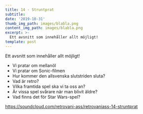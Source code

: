 ```yaml
---
title: 14 - Struntprat
subtitle:
date: '2019-10-31'
thumb_img_path: images/blabla.png
content_img_path: images/blabla.png
excerpt: >-
  Ett avsnitt som innehåller allt möjligt!
template: post
---
```


Ett avsnitt som innehåller allt möjligt!

- Vi pratar om mellanöl
- Vi pratar om Sonic-filmen
- Hur kommer den allsvenska slutstriden sluta?
- Vad är retro?
- Vilka framtida spel ska vi ta oss an?
- Är vissa spel svårare när man blivit äldre?
- Vad finns det för Star Wars-spel?

https://soundcloud.com/retrovani-ass/retrovaniass-14-struntprat
